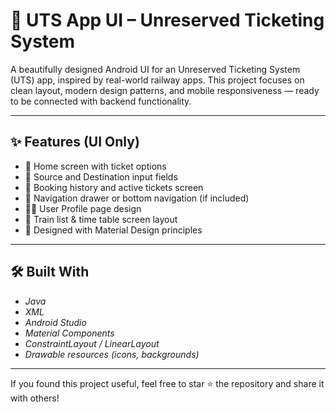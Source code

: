 # 🚆 UTS App UI – Unreserved Ticketing System

A beautifully designed Android UI for an Unreserved Ticketing System (UTS) app, inspired by real-world railway apps. This project focuses on clean layout, modern design patterns, and mobile responsiveness — ready to be connected with backend functionality.

---

## ✨ Features (UI Only)

- 🎫 Home screen with ticket options  
- 📍 Source and Destination input fields  
- 🧾 Booking history and active tickets screen  
- 🧭 Navigation drawer or bottom navigation (if included)  
- 🧑‍💼 User Profile page design  
- 🚆 Train list & time table screen layout  
- 📱 Designed with Material Design principles

---

## 🛠 Built With

- *Java*
- *XML*
- *Android Studio*
- *Material Components*
- *ConstraintLayout / LinearLayout*
- *Drawable resources (icons, backgrounds)*

---

If you found this project useful, feel free to star ⭐ the repository and share it with others!
